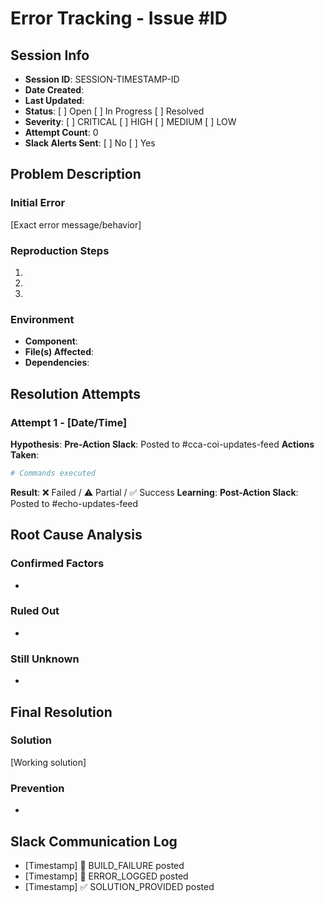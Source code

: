 # Error Tracking - Issue #ID

## Session Info
- **Session ID**: SESSION-TIMESTAMP-ID
- **Date Created**: 
- **Last Updated**: 
- **Status**: [ ] Open [ ] In Progress [ ] Resolved
- **Severity**: [ ] CRITICAL [ ] HIGH [ ] MEDIUM [ ] LOW
- **Attempt Count**: 0
- **Slack Alerts Sent**: [ ] No [ ] Yes

## Problem Description
### Initial Error
[Exact error message/behavior]

### Reproduction Steps
1. 
2. 
3. 

### Environment
- **Component**: 
- **File(s) Affected**: 
- **Dependencies**: 

## Resolution Attempts

### Attempt 1 - [Date/Time]
**Hypothesis**: 
**Pre-Action Slack**: Posted to #cca-coi-updates-feed
**Actions Taken**:
```bash
# Commands executed
```
**Result**: ❌ Failed / ⚠️ Partial / ✅ Success
**Learning**: 
**Post-Action Slack**: Posted to #echo-updates-feed

## Root Cause Analysis
### Confirmed Factors
- 

### Ruled Out
- 

### Still Unknown
- 

## Final Resolution
### Solution
[Working solution]

### Prevention
- 

## Slack Communication Log
- [Timestamp] 🚨 BUILD_FAILURE posted
- [Timestamp] 📝 ERROR_LOGGED posted
- [Timestamp] ✅ SOLUTION_PROVIDED posted